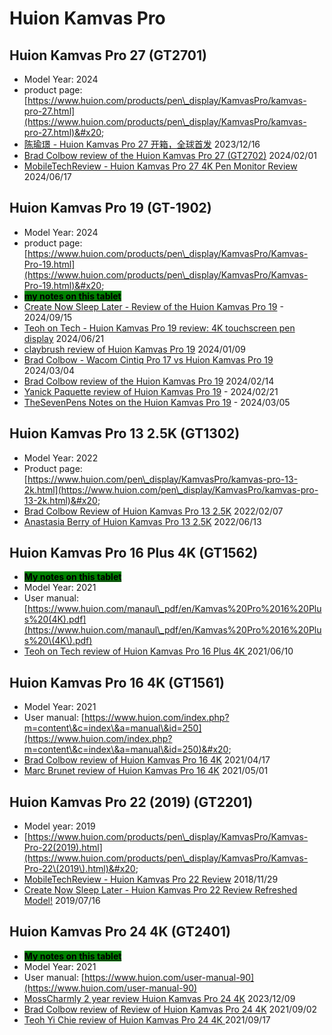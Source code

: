 # Huion Kamvas Pro

## Huion Kamvas Pro 27 (GT2701)

* Model Year: 2024
* product page: [https://www.huion.com/products/pen\_display/KamvasPro/kamvas-pro-27.html](https://www.huion.com/products/pen\_display/KamvasPro/kamvas-pro-27.html)&#x20;
* [陈瑜璟 - Huion Kamvas Pro 27 开箱，全球首发](https://www.youtube.com/watch?v=n4Jly9fYHjo) 2023/12/16&#x20;
* [Brad Colbow review of the Huion Kamvas Pro 27 (GT2702)](https://www.youtube.com/watch?v=-NoCdSWq8AM) 2024/02/01
* [MobileTechReview - Huion Kamvas Pro 27 4K Pen Monitor Review](https://www.youtube.com/watch?v=DAe2T85zyz0) 2024/06/17&#x20;

## Huion Kamvas Pro 19 (GT-1902)

* Model Year: 2024
* product page: [https://www.huion.com/products/pen\_display/KamvasPro/Kamvas-Pro-19.html](https://www.huion.com/products/pen\_display/KamvasPro/Kamvas-Pro-19.html)&#x20;
* [<mark style="background-color:green;">**my notes on this tablet**</mark>](7p-notes-huion-gt1902.md)&#x20;
* [Create Now Sleep Later - Review of the Huion Kamvas Pro 19](https://www.youtube.com/watch?v=5AWpKgv8jdY) - 2024/09/15&#x20;
* [Teoh on Tech - Huion Kamvas Pro 19 review: 4K touchscreen pen display](https://www.youtube.com/watch?v=oSdZYmkOGKE) 2024/06/21&#x20;
* [claybrush review of Huion Kamvas Pro 19](https://www.youtube.com/watch?v=hvrPw6mlrlQ) 2024/01/09
* [Brad Colbow - Wacom Cintiq Pro 17 vs Huion Kamvas Pro 19](https://www.youtube.com/watch?v=6kh07G\_L\_qU) 2024/03/04
* [Brad Colbow review of the Huion Kamvas Pro 19](https://www.youtube.com/watch?v=WxdFXfuPvN4) 2024/02/14
* [Yanick Paquette review of Huion Kamvas Pro 19](https://www.youtube.com/watch?v=t-Qo1jTVibY) - 2024/02/21
* [TheSevenPens Notes on the Huion Kamvas Pro 19](https://www.youtube.com/watch?v=CnTBrhUhciM) - 2024/03/05

## Huion Kamvas Pro 13 2.5K (GT1302)

* Model Year: 2022
* Product page: [https://www.huion.com/pen\_display/KamvasPro/kamvas-pro-13-2k.html](https://www.huion.com/pen\_display/KamvasPro/kamvas-pro-13-2k.html)&#x20;
* [Brad Colbow Review of Huion Kamvas Pro 13 2.5K](https://youtu.be/8Zqmvccypuc) 2022/02/07
* [Anastasia Berry of Huion Kamvas Pro 13 2.5K](https://youtu.be/UXPdIF1cZp0) 2022/06/13

## Huion Kamvas Pro 16 Plus 4K (GT1562)

* [<mark style="background-color:green;">**My notes on this tablet**</mark>](7p-notes-huion-gt1562.md)
* Model Year: 2021
* User manual: [https://www.huion.com/manaul\_pdf/en/Kamvas%20Pro%2016%20Plus%20(4K).pdf](https://www.huion.com/manaul\_pdf/en/Kamvas%20Pro%2016%20Plus%20\(4K\).pdf)
* [Teoh on Tech review of Huion Kamvas Pro 16 Plus 4K ](https://www.youtube.com/watch?v=0sfbhhXoR8E)2021/06/10

## Huion Kamvas Pro 16 4K (GT1561)

* Model Year: 2021
* User manual: [https://www.huion.com/index.php?m=content\&c=index\&a=manual\&id=250](https://www.huion.com/index.php?m=content\&c=index\&a=manual\&id=250)&#x20;
* [Brad Colbow review of Huion Kamvas Pro 16 4K](https://youtu.be/7P3RW0JxgPU) 2021/04/17&#x20;
* [Marc Brunet review of Huion Kamvas Pro 16 4K](https://youtu.be/KlBDEezxjiw) 2021/05/01

## Huion Kamvas Pro 22 (2019) (GT2201)

* Model year: 2019
* [https://www.huion.com/products/pen\_display/KamvasPro/Kamvas-Pro-22(2019).html](https://www.huion.com/products/pen\_display/KamvasPro/Kamvas-Pro-22\(2019\).html)&#x20;
* [MobileTechReview - Huion Kamvas Pro 22 Review](https://www.youtube.com/watch?v=hTCEn-RNOhI) 2018/11/29
* [Create Now Sleep Later - Huion Kamvas Pro 22 Review Refreshed Model!](https://www.youtube.com/watch?v=rupg5osXQew) 2019/07/16&#x20;

## Huion Kamvas Pro 24 4K (GT2401)

* [<mark style="background-color:green;">**My notes on this tablet**</mark>](7p-notes-huion-gt2401.md)&#x20;
* Model Year: 2021
* User manual: [https://www.huion.com/user-manual-90](https://www.huion.com/user-manual-90) &#x20;
* [MossCharmly 2 year review Huion Kamvas Pro 24 4K](https://www.youtube.com/watch?v=XwD\_7x2S-7g) 2023/12/09
* [Brad Colbow review of Review of Huion Kamvas Pro 24 4K](https://www.youtube.com/watch?v=HvQxDrzgbOo) 2021/09/02
* [Teoh Yi Chie review of Huion Kamvas Pro 24 4K ](https://www.youtube.com/watch?v=r8k5qsgJXlM)2021/09/17


